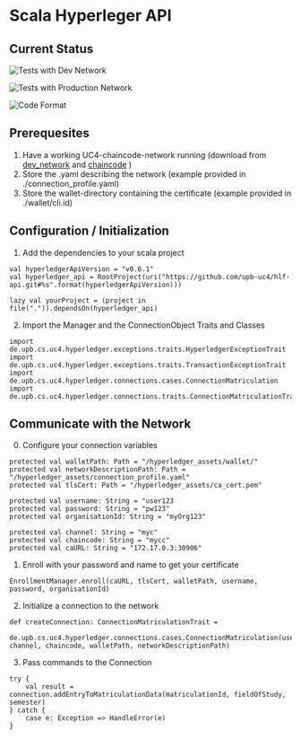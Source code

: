 # Scala Hyperleger API

## Current Status
![Tests with Dev Network](https://github.com/upb-uc4/hlf-api/workflows/Hyperledger_Scala_With_Dev_Network/badge.svg)

![Tests with Production Network](https://github.com/upb-uc4/hlf-api/workflows/Hyperledger_Scala_With_Production_Network/badge.svg)

![Code Format](https://github.com/upb-uc4/hlf-api/workflows/Code%20Format%20Check%20Pipeline/badge.svg)

## Prerequesites

1. Have a working UC4-chaincode-network running 
    (download from [dev_network](https://github.com/upb-uc4/University-Credits-4.0/tree/develop/product_code/hyperledger/dev_network)
    and  [chaincode](https://github.com/upb-uc4/University-Credits-4.0/tree/develop/product_code/hyperledger/chaincode)
    )
2. Store the .yaml describing the network (example provided in ./connection_profile.yaml)
3. Store the wallet-directory containing the certificate (example provided in ./wallet/cli.id)

## Configuration / Initialization

1. Add the dependencies to your scala project
```
val hyperledgerApiVersion = "v0.6.1"
val hyperledger_api = RootProject(uri("https://github.com/upb-uc4/hlf-api.git#%s".format(hyperledgerApiVersion)))

lazy val yourProject = (project in file(".")).dependsOn(hyperledger_api)
```
2. Import the Manager and the ConnectionObject Traits and Classes
```
import de.upb.cs.uc4.hyperledger.exceptions.traits.HyperledgerExceptionTrait
import de.upb.cs.uc4.hyperledger.exceptions.traits.TransactionExceptionTrait
import de.upb.cs.uc4.hyperledger.connections.cases.ConnectionMatriculation
import de.upb.cs.uc4.hyperledger.connections.traits.ConnectionMatriculationTrait
```

## Communicate with the Network

0. Configure your connection variables
```
protected val walletPath: Path = "/hyperledger_assets/wallet/"
protected val networkDescriptionPath: Path = "/hyperledger_assets/connection_profile.yaml"
protected val tlsCert: Path = "/hyperledger_assets/ca_cert.pem"

protected val username: String = "user123
protected val password: String = "pw123"
protected val organisationId: String = "myOrg123"

protected val channel: String = "myc"
protected val chaincode: String = "mycc"
protected val caURL: String = "172.17.0.3:30906"
```

1. Enroll with your password and name to get your certificate
```
EnrollmentManager.enroll(caURL, tlsCert, walletPath, username, password, organisationId)
```

2. Initialize a connection to the network
```
def createConnection: ConnectionMatriculationTrait =
  de.upb.cs.uc4.hyperledger.connections.cases.ConnectionMatriculation(username, channel, chaincode, walletPath, networkDescriptionPath)
```

3. Pass commands to the Connection
```
try {
    val result = connection.addEntryToMatriculationData(matriculationId, fieldOfStudy, semester)
} catch {
    case e: Exception => HandleError(e)
}
```
